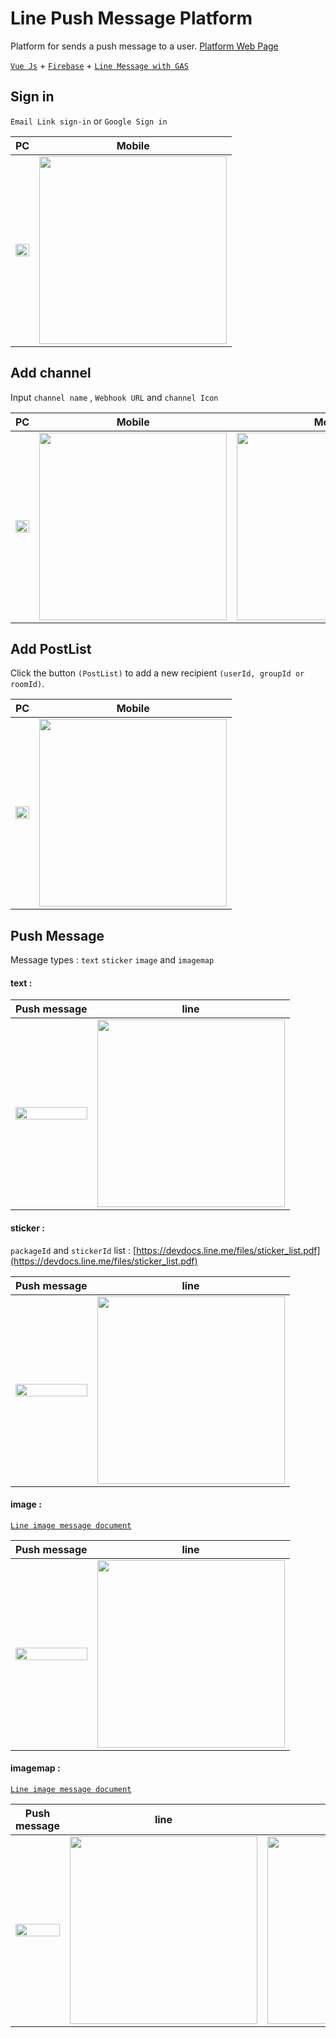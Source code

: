# Line Push Message Platform
Platform for sends a push message to a user. [Platform Web Page](https://yangmak.github.io/GithubPageTest/#/)

[`Vue Js`](https://vuejs.org/) + [`Firebase`](https://firebase.google.com/) + [`Line Message with GAS`](https://github.com/YangMak/Line-botWithGAS)

Sign in
-----
`Email Link sign-in` or `Google Sign in`

| PC | Mobile |
| ------ | ------ |
| <img name="M8e87tj" src="https://i.imgur.com/M8e87tj.jpg" width="100%"/> | <img name="a61TbF4" src="https://i.imgur.com/a61TbF4.jpg" width="300"/> |

Add channel
-----
Input `channel name` , `Webhook URL` and `channel Icon`

| PC | Mobile | Mobile
| ------ | ------ | ----- |
| <img name="51K7Q4T" src="https://i.imgur.com/51K7Q4T.jpg" width="100%"/> | <img name="zG1lmMd" src="https://i.imgur.com/zG1lmMd.jpg" width="300"/> | <img name="XdADEyy" src="https://i.imgur.com/XdADEyy.jpg" width="300"/> |

Add PostList
-----
Click the button `(PostList)` to add a new recipient `(userId, groupId or roomId)`.

| PC | Mobile |
| ------ | ------ |
| <img name="QtztN0D" src="https://i.imgur.com/QtztN0D.jpg" width="100%"/> | <img name="n94TegY" src="https://i.imgur.com/n94TegY.jpg" width="300"/> |

Push Message
-----
Message types : `text` `sticker` `image` and `imagemap`

#### text :

| Push message | line |
| ------ | ------ |
| <img name="6FOkjM7" src="https://i.imgur.com/6FOkjM7.jpg" width="100%"/> | <img name="eF8nOng" src="https://i.imgur.com/eF8nOng.jpg" width="300"/> |

#### sticker :
`packageId` and `stickerId` list : [https://devdocs.line.me/files/sticker_list.pdf](https://devdocs.line.me/files/sticker_list.pdf)

| Push message | line |
| ------ | ------ |
| <img name="lKDLd0C" src="https://i.imgur.com/lKDLd0C.jpg" width="100%"/> | <img name="01NDPwU" src="https://i.imgur.com/01NDPwU.jpg" width="300"/> |

#### image :
[`Line image message document`](https://developers.line.biz/en/reference/messaging-api/#image-message)

| Push message | line |
| ------ | ------ |
| <img name="wrfhyr7" src="https://i.imgur.com/wrfhyr7.jpg" width="100%"/> | <img name="WoxELPT" src="https://i.imgur.com/WoxELPT.jpg" width="300"/> |

#### imagemap :
[`Line image message document`](https://developers.line.biz/en/reference/messaging-api/#image-message)

| Push message | line | link |
| ------ | ------ | ----- |
| <img name="44dlhxF" src="https://i.imgur.com/44dlhxF.jpg" width="100%"/> | <img name="sXyUG0r" src="https://i.imgur.com/sXyUG0r.jpg" width="300"/> | <img name="4iJDm2V" src="https://i.imgur.com/4iJDm2V.jpg" width="300"/> |git